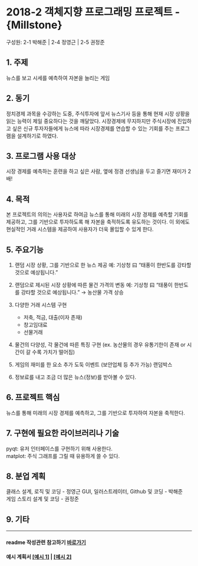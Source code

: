 # 2018-2 객체지향 프로그래밍 프로젝트 - **{Millstone}**
구성원: 2-1 박해준 | 2-4 정영근 | 2-5 권정준

## 1. 주제
뉴스를 보고 시세를 예측하여 자본을 늘리는 게임

## 2. 동기
정치경제 과목을 수강하는 도중, 주식투자에 앞서 뉴스기사 등을 통해 현재 시장 상황을 읽는 능력이 제일 중요하다는 것을 깨달았다. 시장경제에 무지하지만 주식시장에 진입하고 싶은 신규 투자자들에게 뉴스에 따라 시장경제를 연습할 수 있는 기회를 주는 프로그램을 설계하기로 하였다.

## 3. 프로그램 사용 대상
시장 경제를 예측하는 훈련을 하고 싶은 사람, 옆에 정경 선생님을 두고 즐기면 재미가 2배!

## 4. 목적
본 프로젝트의 의의는 사용자로 하여금 뉴스를 통해 미래의 시장 경제를 예측할 기회를 제공하고, 그를 기반으로 투자하도록 해 자본을 축적하도록 유도하는 것이다. 이 외에도 현실적인 거래 시스템을 제공하여 사용자가 더욱 몰입할 수 있게 한다.

## 5. 주요기능
1) 랜덤 시장 상황, 그를 기반으로 한 뉴스 제공
예: 기상청 曰 “태풍이 한반도를 강타할 것으로 예상됩니다.”

2) 랜덤으로 제시된 시장 상황에 따른 물건 가격의 변동
예: 기상청 曰 “태풍이 한반도를 강타할 것으로 예상됩니다.” → 농산물 가격 상승

3) 다양한 거래 시스템 구현
    - 저축, 적금, 대출(이자 존재)
    - 창고임대료
    - 선물거래

4) 물건의 다양성, 각 물건에 따른 특징 구현 
(ex. 농산물의 경우 유통기한이 존재 or  시간이 갈 수록 가치가 떨어짐)

5) 게임의 재미를 한 요소 추가
도둑 이벤트 (보안업체 등 추가 가능)
랜덤박스

6) 정보료를 내고 조금 더 많은 뉴스(정보)를 받아볼 수 있다. 


## 6. 프로젝트 핵심
뉴스를 통해 미래의 시장 경제를 예측하고, 그를 기반으로 투자하여 자본을 축적한다.  

## 7. 구현에 필요한 라이브러리나 기술
pyqt: 유저 인터페이스를 구현하기 위해 사용한다.  
matplot: 주식 그래프를 그릴 때 유용하게 쓸 수 있다. 

## 8. **분업 계획**
클래스 설계, 로직 및 코딩 - 정영근
GUI, 일러스트레이터, Github 및 코딩 - 박해준  
게임 스토리 설계 및 코딩 - 권정준  

## 9. 기타

<hr>

#### readme 작성관련 참고하기 [바로가기](https://heropy.blog/2017/09/30/markdown/)

#### 예시 계획서 [[예시 1]](https://docs.google.com/document/d/1hcuGhTtmiTUxuBtr3O6ffrSMahKNhEj33woE02V-84U/edit?usp=sharing) | [[예시 2]](https://docs.google.com/document/d/1FmxTZvmrroOW4uZ34Xfyyk9ejrQNx6gtsB6k7zOvHYE/edit?usp=sharing)
